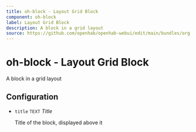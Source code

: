```yaml
---
title: oh-block - Layout Grid Block
component: oh-block
label: Layout Grid Block
description: A block in a grid layout
source: https://github.com/openhab/openhab-webui/edit/main/bundles/org.openhab.ui/doc/components/oh-block.md
---
```


# oh-block - Layout Grid Block

<!-- GENERATED componentDescription -->
A block in a grid layout
<!-- GENERATED /componentDescription -->

## Configuration

<!-- GENERATED props -->

- `title` <small>TEXT</small> _Title_

  Title of the block, displayed above it

<!-- GENERATED /props -->
